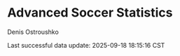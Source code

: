 # Advanced Soccer Statistics
Denis Ostroushko

<!-- gfm -->

Last successful data update: 2025-09-18 18:15:16 CST
